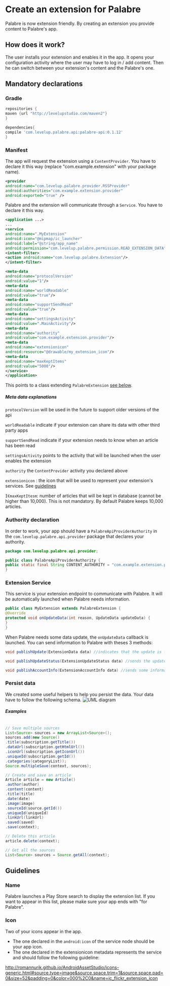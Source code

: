 # Create an extension for Palabre

Palabre is now extension friendly. By creating an extension you provide content to Palabre's app.

## How does it work?

The user installs your extension and enables it in the app. It opens your configuration activity where the user may have to log in / add content.
Then he can switch between your extension's content and the Palabre's one.

## Mandatory declarations

### Gradle

```groovy
repositories {
maven {url "http://levelupstudio.com/maven2"}
}

dependencies{
compile 'com.levelup.palabre.api:palabre-api:0.1.12'
}
```

### Manifest

The app will request the extension using a `ContentProvider`. You have to declare it this way (replace "com.example.extension" with your package name).

```xml
<provider
android:name="com.levelup.palabre.provider.RSSProvider"
android:authorities="com.example.extension.provider"
android:exported="true" />
```

Palabre and the extension will communicate through a `Service`. You have to declare it this way.

```xml
<application ...>
...
<service
android:name=".MyExtension"
android:icon="@mipmap/ic_launcher"
android:label="@string/app_name"
android:permission="com.levelup.palabre.permission.READ_EXTENSION_DATA">
<intent-filter>
<action android:name="com.levelup.palabre.Extension"/>
</intent-filter>

<meta-data
android:name="protocolVersion"
android:value="1"/>
<meta-data
android:name="worldReadable"
android:value="true"/>
<meta-data
android:name="supportSendRead"
android:value="true"/>
<meta-data
android:name="settingsActivity"
android:value=".MainActivity"/>
<meta-data
android:name="authority"
android:value="com.example.extension.provider"/>
<meta-data
android:name="extensionicon"
android:resource="@drawable/my_extension_icon"/>
<meta-data
android:name="maxKeptItems"
android:value="5000"/>
</service>
</application>
```

This points to a class extending ```PalabreExtension``` [see below](#extension-service).

##### Meta data explanations 

`protocolVersion` will be used in the future to support older versions of the api

`worldReadable` indicate if your extension can share its data with other third party apps

`supportSendRead` indicate if your extension needs to know when an article has been read

`settingsActivity` points to the activity that will be launched when the user enables the extension

`authority` the `ContentProvider` activity you declared above

`extensionicon` : the icon that will be used to represent your extension's services. See [guidelines](#guidelines)

`Ì€maxKeptItesm`: number of articles that will be kept in database (cannot be higher than 10,000). This is not mandatory. By default Palabre keeps 10,000 articles.

### Authority declaration

In order to work, your app should have a `PalabreApiProviderAuthority` in the ```com.levelup.palabre.api.provider``` package that declares your authority.

```java
package com.levelup.palabre.api.provider;

public class PalabreApiProviderAuthority {
public static final String CONTENT_AUTHORITY = "com.example.extension.provider";
}
```

### Extension Service

This service is your extension endpoint to communicate with Palabre. It will be automatically launched when Palabre needs information.

```java
public class MyExtension extends PalabreExtension {
@Override
protected void onUpdateData(int reason, UpdateData updateData) {
}
}
```

When Palabre needs some data update, the `onUpdateData` callback is launched.
You can send information to Palabre with theses 3 methods:

```java
void publishUpdate(ExtensionData data) //indicates that the update is finished

void publishUpdateStatus(ExtensionUpdateStatus data) //sends the update's status and progress

void publishAccountInfo(ExtensionAccountInfo data) //sends some informations about the users identity (for example his avatar)
```

### Persist data

We created some useful helpers to help you persist the data.
Your data have to follow the following schema.
![UML diagram](http://levelupstudio.com/palabre/extension/img/palabre_api.png)

##### Examples

```java

// Save multiple sources
List<Source> sources = new ArrayList<Source>();
sources.add(new Source()
.title(subscription.getTitle())
.dataUrl(subscription.getHtmlUrl())
.iconUrl(subscription.getIconUrl())
.uniqueId(subscription.getId())
.categories(categoryList));
Source.multipleSave(context, sources);

// Create and save an article
Article article = new Article()
.author(author)
.content(content)
.title(title)
.date(date)
.image(image)
.sourceId(source.getId())
.uniqueId(uniqueId)
.linkUrl(linkUrl)
.saved(saved)
.save(context);

// Delete this article
article.delete(context);

// Get all the sources
List<Source> sources = Source.getAll(context);

```

## Guidelines

### Name

Palabre launches a Play Store search to display the extension list. If you want to appear in this list, please make sure your app ends with "for Palabre".

### Icon

Two of your icons appear in the app. 
- The one declared in the `android:icon` of the service node should be your app icon.
- The one declared in the extensionicon metadata represents the service and should follow the following guideline:

http://romannurik.github.io/AndroidAssetStudio/icons-generic.html#source.type=image&source.space.trim=1&source.space.pad=0&size=52&padding=0&color=000%2C0&name=ic_flickr_extension_icon

